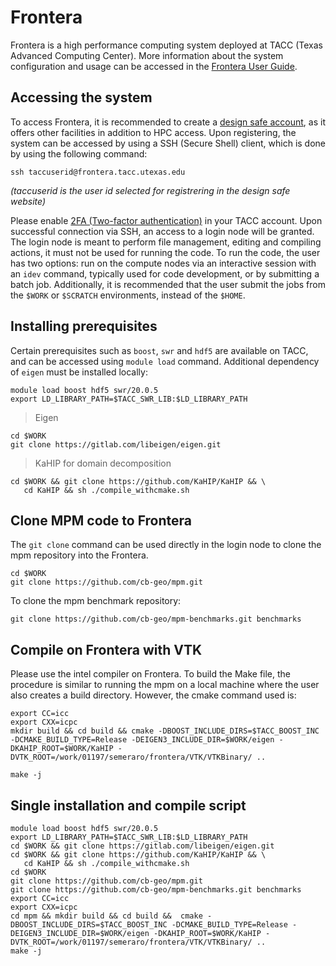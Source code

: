 # Frontera

Frontera is a high performance computing system deployed at TACC (Texas Advanced Computing Center). More information about the system configuration and usage can be accessed in the [Frontera User Guide](https://portal.tacc.utexas.edu/user-guides/frontera).

## Accessing the system

To access Frontera, it is recommended to create a [design safe account](https://www.designsafe-ci.org/account/register/), as it offers other facilities in addition to HPC access. Upon registering, the system can be accessed by using a SSH (Secure Shell) client, which is done by using the following command:


```shell
ssh taccuserid@frontera.tacc.utexas.edu
```

*(taccuserid is the user id selected for registrering in the design safe website)*

Please enable [2FA (Two-factor authentication)](https://portal.tacc.utexas.edu/tutorials/multifactor-authentication) in your TACC account. Upon successful connection via SSH, an access to a login node will be granted. The login node is meant to perform file management, editing and compiling actions, it must not be used for running the code. To run the code, the user has two options: run on the compute nodes via an interactive session with an `idev` command, typically used for code development, or by submitting a batch job. Additionally, it is recommended that the user submit the jobs from the `$WORK` or `$SCRATCH` environments, instead of the `$HOME`.

## Installing prerequisites

Certain prerequisites such as `boost`, `swr` and `hdf5` are available on TACC, and can be accessed using `module load` command. Additional dependency of `eigen` must be installed locally:


```shell
module load boost hdf5 swr/20.0.5
export LD_LIBRARY_PATH=$TACC_SWR_LIB:$LD_LIBRARY_PATH
```

> Eigen

```shell
cd $WORK
git clone https://gitlab.com/libeigen/eigen.git
```

> KaHIP for domain decomposition

```shell
cd $WORK && git clone https://github.com/KaHIP/KaHIP && \
   cd KaHIP && sh ./compile_withcmake.sh 
```

## Clone MPM code to Frontera

The `git clone` command can be used directly in the login node to clone the mpm repository into the Frontera.

```shell
cd $WORK
git clone https://github.com/cb-geo/mpm.git
```

To clone the mpm benchmark repository:

```shell
git clone https://github.com/cb-geo/mpm-benchmarks.git benchmarks
```

## Compile on Frontera with VTK

Please use the intel compiler on Frontera. To build the Make file, the procedure is similar to running the mpm on a local machine where the user also creates a build directory. However, the cmake command used is:

```shell
export CC=icc
export CXX=icpc
mkdir build && cd build && cmake -DBOOST_INCLUDE_DIRS=$TACC_BOOST_INC -DCMAKE_BUILD_TYPE=Release -DEIGEN3_INCLUDE_DIR=$WORK/eigen -DKAHIP_ROOT=$WORK/KaHIP -DVTK_ROOT=/work/01197/semeraro/frontera/VTK/VTKBinary/ ..

make -j
```

## Single installation and compile script
```shell
module load boost hdf5 swr/20.0.5
export LD_LIBRARY_PATH=$TACC_SWR_LIB:$LD_LIBRARY_PATH
cd $WORK && git clone https://gitlab.com/libeigen/eigen.git
cd $WORK && git clone https://github.com/KaHIP/KaHIP && \
   cd KaHIP && sh ./compile_withcmake.sh 
cd $WORK
git clone https://github.com/cb-geo/mpm.git
git clone https://github.com/cb-geo/mpm-benchmarks.git benchmarks
export CC=icc
export CXX=icpc
cd mpm && mkdir build && cd build &&  cmake -DBOOST_INCLUDE_DIRS=$TACC_BOOST_INC -DCMAKE_BUILD_TYPE=Release -DEIGEN3_INCLUDE_DIR=$WORK/eigen -DKAHIP_ROOT=$WORK/KaHIP -DVTK_ROOT=/work/01197/semeraro/frontera/VTK/VTKBinary/ ..
make -j
```
